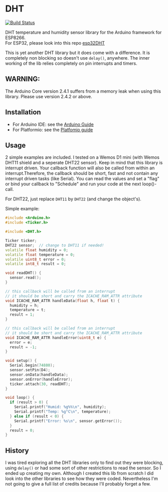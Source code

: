 # DHT

[![Build Status](https://travis-ci.com/bertmelis/DHT.svg?branch=master)](https://travis-ci.com/bertmelis/DHT)

DHT temperature and humidity sensor library for the Arduino framework for ESP8266.  
For ESP32, please look into this repo [esp32DHT](https://github.com/bertmelis/esp32DHT)

This is yet another DHT library but it does come with a difference. It is completely non blocking so doesn't use `delay()`, anywhere. The inner working of the lib relies completely on pin interrupts and timers.

## WARNING:
The Arduino Core version 2.4.1 suffers from a memory leak when using this library. Please use version 2.4.2 or above.

## Installation

* For Arduino IDE: see the [Arduino Guide](https://www.arduino.cc/en/Guide/Libraries#toc4)
* For Platformio: see the [Platfomio guide](http://docs.platformio.org/en/latest/projectconf/section_env_library.html)

## Usage

2 simple examples are included. I tested on a Wemos D1 mini (with Wemos DHT11 shield and a seperate DHT22 sensor).
Keep in mind that this library is interrupt driven. Your callback function will also be called from within an interrupt.Therefore, the callback should be short, fast and not contain any interrupt driven tasks (like Serial).
You can read the values and set a "flag" or bind your callback to "Schedule" and run your code at the next loop()-call.

For DHT22, just replace `DHT11` by `DHT22` (and change the object's).

Simple example:

```C++
#include <Arduino.h>
#include <Ticker.h>

#include <DHT.h>

Ticker ticker;
DHT22 sensor;  // change to DHT11 if needed!
volatile float humidity = 0;
volatile float temperature = 0;
volatile uint8_t error = 0;
volatile int8_t result = 0;

void readDHT() {
  sensor.read();
}

// this callback will be called from an interrupt
// it should be short and carry the ICACHE_RAM_ATTR attribute
void ICACHE_RAM_ATTR handleData(float h, float t) {
  humidity = h;
  temperature = t;
  result = 1;
}

// this callback will be called from an interrupt
// it should be short and carry the ICACHE_RAM_ATTR attribute
void ICACHE_RAM_ATTR handleError(uint8_t e) {
  error = e;
  result = -1;
}

void setup() {
  Serial.begin(74880);
  sensor.setPin(D4);
  sensor.onData(handleData);
  sensor.onError(handleError);
  ticker.attach(30, readDHT);
}

void loop() {
  if (result > 0) {
    Serial.printf("Humid: %g%%\n", humidity);
    Serial.printf("Temp: %g°C\n", temperature);
  } else if (result < 0) {
    Serial.printf("Error: %s\n", sensor.getError());
  }
  result = 0;
}

```

## History

I was tired exploring all the DHT libraries only to find out they were blocking, using `delay()` or had some sort of other restrictions to read the sensor. So I ended up creating my own. Although I created this lib from scratch I did look into the other libraries to see how they were coded. Nevertheless I'm not going to give a full list of credits because I'll probably forget a few.
